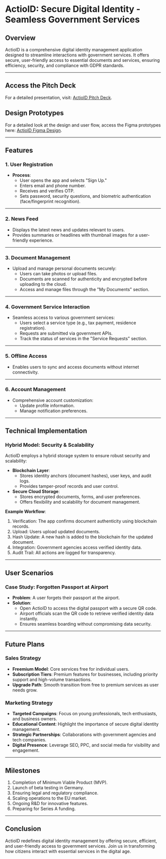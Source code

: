 # ActioID: Secure Digital Identity - Seamless Government Services

## Overview
ActioID is a comprehensive digital identity management application designed to streamline interactions with government services. It offers secure, user-friendly access to essential documents and services, ensuring efficiency, security, and compliance with GDPR standards.

---

## Access the Pitch Deck
For a detailed presentation, visit: [ActioID Pitch Deck](https://app.pitch.com/app/presentation/45fa7cfd-4963-4f7e-b12b-551c06ea8e01/508b94b2-a380-4f1d-bba5-7721a4e294d5/2a53601f-bf37-422b-9006-9337c6be3cf2).

## Design Prototypes 
For a detailed look at the design and user flow, access the Figma prototypes here: [ActioID Figma Design](https://www.figma.com/design/DTnQ4nQ6BhjKOCspGC8Lb3/ActioIDPrototype?node-id=0-1&p=f&t=6v41tH8o9hNgeq3I-0).

---
## Features

### 1. **User Registration**
- **Process**:
  - User opens the app and selects "Sign Up."
  - Enters email and phone number.
  - Receives and verifies OTP.
  - Sets password, security questions, and biometric authentication (face/fingerprint recognition).

---

### 2. **News Feed**
- Displays the latest news and updates relevant to users.
- Provides summaries or headlines with thumbnail images for a user-friendly experience.

---

### 3. **Document Management**
- Upload and manage personal documents securely:
  - Users can take photos or upload files.
  - Documents are scanned for authenticity and encrypted before uploading to the cloud.
  - Access and manage files through the "My Documents" section.

---

### 4. **Government Service Interaction**
- Seamless access to various government services:
  - Users select a service type (e.g., tax payment, residence registration).
  - Requests are submitted via government APIs.
  - Track the status of services in the "Service Requests" section.

---

### 5. **Offline Access**
- Enables users to sync and access documents without internet connectivity.

---

### 6. **Account Management**
- Comprehensive account customization:
  - Update profile information.
  - Manage notification preferences.

---

## Technical Implementation

### **Hybrid Model: Security & Scalability**
ActioID employs a hybrid storage system to ensure robust security and scalability:
- **Blockchain Layer**:
  - Stores identity anchors (document hashes), user keys, and audit logs.
  - Provides tamper-proof records and user control.
- **Secure Cloud Storage**:
  - Stores encrypted documents, forms, and user preferences.
  - Offers flexibility and scalability for document management.

**Example Workflow**:
1. Verification: The app confirms document authenticity using blockchain records.
2. Upload: Users upload updated documents.
3. Hash Update: A new hash is added to the blockchain for the updated document.
4. Integration: Government agencies access verified identity data.
5. Audit Trail: All actions are logged for transparency.

---

## User Scenarios

### **Case Study: Forgotten Passport at Airport**
- **Problem**: A user forgets their passport at the airport.
- **Solution**: 
  - Open ActioID to access the digital passport with a secure QR code.
  - Airport officials scan the QR code to retrieve verified identity data instantly.
  - Ensures seamless boarding without compromising data security.

---

## Future Plans

### **Sales Strategy**
- **Freemium Model**: Core services free for individual users.
- **Subscription Tiers**: Premium features for businesses, including priority support and high-volume transactions.
- **Upgrade Path**: Smooth transition from free to premium services as user needs grow.

### **Marketing Strategy**
- **Targeted Campaigns**: Focus on young professionals, tech enthusiasts, and business owners.
- **Educational Content**: Highlight the importance of secure digital identity management.
- **Strategic Partnerships**: Collaborations with government agencies and tech companies.
- **Digital Presence**: Leverage SEO, PPC, and social media for visibility and engagement.

---

## Milestones
1. Completion of Minimum Viable Product (MVP).
2. Launch of beta testing in Germany.
3. Ensuring legal and regulatory compliance.
4. Scaling operations to the EU market.
5. Ongoing R&D for innovative features.
6. Preparing for Series A funding.

---


## Conclusion
ActioID redefines digital identity management by offering secure, efficient, and user-friendly access to government services. Join us in transforming how citizens interact with essential services in the digital age.
